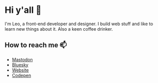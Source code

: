 # Hi y'all 👋

I'm Leo, a front-end developer and designer. I build web stuff and like to learn new things about it. Also a keen coffee drinker. 


## How to reach me 📫

<!-- FEED-START -->
- [Mastodon](https://mastodon.online/@EspressoCat)
- [Bluesky](https://bsky.app/profile/espresso.cat)
- [Website](https://espresso.cat)
- [Codepen](https://codepen.io/EspressoCat)
<!-- FEED-END -->

